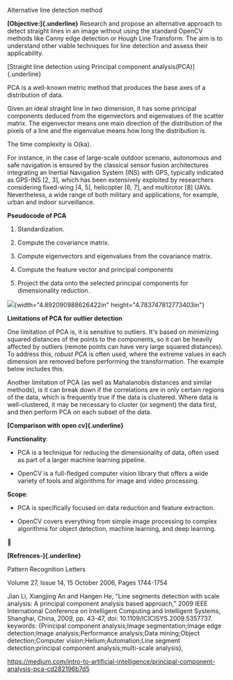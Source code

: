 Alternative line detection method

**[Objective:]{.underline}** Research and propose an alternative
approach to detect straight lines in an image without using the standard
OpenCV methods like Canny edge detection or Hough Line Transform. The
aim is to understand other viable techniques for line detection and
assess their applicability.

[Straight line detection using Principal component
analysis(PCA)]{.underline}

PCA is a well-known metric method that produces the base axes of a
distribution of data.

Given an ideal straight line in two dimension, it has some principal
components deduced from the eigenvectors and eigenvalues of the scatter
matrix. The eigenvector means one main direction of the distribution of
the pixels of a line and the eigenvalue means how long the distribution
is.

The time complexity is O(ka).

For instance, in the case of large-scale outdoor scenario, autonomous
and safe navigation is ensured by the classical sensor fusion
architectures integrating an Inertial Navigation System (INS) with GPS,
typically indicated as GPS-INS \[2, 3\], which has been extensively
exploited by researchers considering fixed-wing \[4, 5\], helicopter
\[6, 7\], and multirotor \[8\] UAVs. Nevertheless, a wide range of both
military and applications, for example, urban and indoor surveillance.

**Pseudocode of PCA**

1.  Standardization.

2.  Compute the covariance matrix.

3.  Compute eigenvectors and eigenvalues from the covariance matrix.

4.  Compute the feature vector and principal components

5.  Project the data onto the selected principal components for
    dimensionality reduction.

![](media/image1.tmp){width="4.892090988626422in"
height="4.783747812773403in"}

**Limitations of PCA for outlier detection**

One limitation of PCA is, it is sensitive to outliers. It's based on
minimizing squared distances of the points to the components, so it can
be heavily affected by outliers (remote points can have very large
squared distances). To address this, *robust PCA* is often used, where
the extreme values in each dimension are removed before performing the
transformation. The example below includes this.

Another limitation of PCA (as well as Mahalanobis distances and similar
methods), is it can break down if the correlations are in only certain
regions of the data, which is frequently true if the data is clustered.
Where data is well-clustered, it may be necessary to cluster (or
segment) the data first, and then perform PCA on each subset of the
data.

**[Comparison with open cv]{.underline}**

**Functionality**:

- PCA is a technique for reducing the dimensionality of data, often used
  as part of a larger machine learning pipeline.

- OpenCV is a full-fledged computer vision library that offers a wide
  variety of tools and algorithms for image and video processing.

**Scope**:

- PCA is specifically focused on data reduction and feature extraction.

- OpenCV covers everything from simple image processing to complex
  algorithms for object detection, machine learning, and deep learning.



**[Refrences-]{.underline}**

Pattern Recognition Letters

Volume 27, Issue 14, 15 October 2006, Pages 1744-1754

Jian Li, Xiangjing An and Hangen He, \"Line segments detection with
scale analysis: A principal component analysis based approach,\" 2009
IEEE International Conference on Intelligent Computing and Intelligent
Systems, Shanghai, China, 2009, pp. 43-47, doi:
10.1109/ICICISYS.2009.5357737. keywords: {Principal component
analysis;Image segmentation;Image edge detection;Image
analysis;Performance analysis;Data mining;Object detection;Computer
vision;Helium;Automation;Line segment detection;principal component
analysis;multi-scale analysis},

https://medium.com/intro-to-artificial-intelligence/principal-component-analysis-pca-cd282196b7d5
